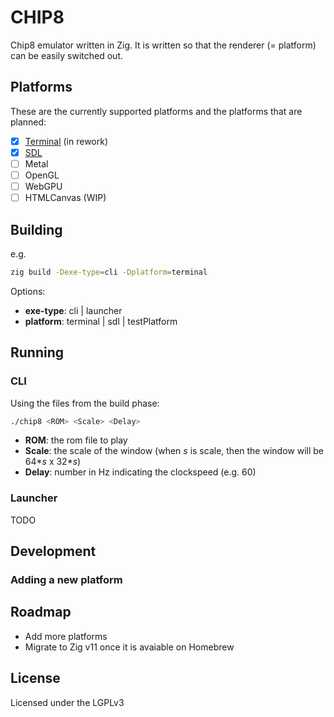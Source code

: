 # CHIP8

Chip8 emulator written in Zig. It is written so that the renderer (= platform) can be easily switched out.

## Platforms

These are the currently supported platforms and the platforms that are planned:

- [x] [Terminal](docs/internal/terminal.md) (in rework)
- [x] [SDL](docs/internal/sdl.md)
- [ ] Metal
- [ ] OpenGL
- [ ] WebGPU
- [ ] HTMLCanvas (WIP)

## Building

e.g.

```bash
zig build -Dexe-type=cli -Dplatform=terminal
```

Options:
- **exe-type**: cli | launcher
- **platform**: terminal | sdl | testPlatform

## Running

### CLI

Using the files from the build phase:

```bash
./chip8 <ROM> <Scale> <Delay>
```

- **ROM**: the rom file to play
- **Scale**: the scale of the window (when *s* is scale, then the window will be 64\**s* x 32\**s*)
- **Delay**: number in Hz indicating the clockspeed (e.g. 60)

### Launcher

TODO

## Development

### Adding a new platform

## Roadmap

- Add more platforms
- Migrate to Zig v11 once it is avaiable on Homebrew

## License

Licensed under the LGPLv3
